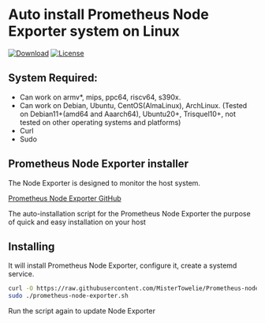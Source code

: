 # Auto install Prometheus Node Exporter system on Linux
[![Download](https://img.shields.io/badge/download-Bash-brightgreen.svg)](https://raw.githubusercontent.com/MisterTowelie/Prometheus-node-exporter-install/prometheus-node-exporter.sh)
[![License](https://img.shields.io/github/license/Shabinder/SpotiFlyer?style=flat-square)](https://www.gnu.org/licenses/gpl-3.0.html)

## System Required:
* Can work on armv*, mips, ppc64, riscv64, s390x.
* Can work on Debian, Ubuntu, CentOS(AlmaLinux), ArchLinux.
 (Tested on Debian11+(amd64 and Aaarch64), Ubuntu20+, Trisquel10+, not tested on other operating systems and platforms)
* Curl
* Sudo

## Prometheus Node Exporter installer
The Node Exporter is designed to monitor the host system.

[Prometheus Node Exporter GitHub](https://github.com/prometheus/node_exporter)

The auto-installation script for the Prometheus Node Exporter the purpose of quick and easy installation on your host

## Installing
It will install Prometheus Node Exporter, configure it, create a systemd service.
```bash
curl -O https://raw.githubusercontent.com/MisterTowelie/Prometheus-node-exporter-install/prometheus-node-exporter.sh && sudo chmod +x prometheus-node-exporter.sh
sudo ./prometheus-node-exporter.sh
```
Run the script again to update Node Exporter








